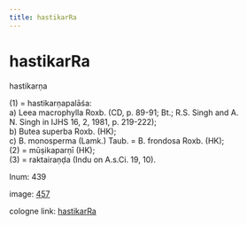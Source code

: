 ```yaml
---
title: hastikarRa
---
```


# hastikarRa

hastikarṇa  <div n="P" />(1) = hastikarṇapalāśa: <div n="lb" />a) Leea macrophylla Roxb. (CD, p. 89-91; Bt.; R.S. Singh and A. <div n="lb" />N. Singh in IJHS 16, 2, 1981, p. 219-222); <div n="lb" />b) Butea superba Roxb. (HK); <div n="lb" />c) B. monosperma (Lamk.) Taub. = B. frondosa Roxb. (HK); <div n="P" />(2) = mūṣikaparṇī (HK); <div n="P" />(3) = raktairaṇḍa (Indu on A.s.Ci. 19, 10).

lnum: 439

image: [457](https://www.sanskrit-lexicon.uni-koeln.de/scans/csl-apidev/servepdf.php?dict=snp&page=457)

cologne link: [hastikarRa](https://sanskrit-lexicon.uni-koeln.de/scans/csl-apidev/getword.php?dict=snp&key=hastikarRa)

